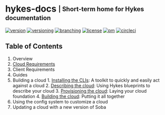 # hykes-docs <sub><sup>| Short-term home for Hykes documentation</sup></sub>
[![version](http://img.shields.io/badge/version-n/a-blue.svg)](#)
[![versioning](http://img.shields.io/badge/versioning-continous-blue.svg)](#)
[![branching](http://img.shields.io/badge/branching-github%20flow-blue.svg)](https://guides.github.com/introduction/flow/)
[![license](http://img.shields.io/badge/license-apache-blue.svg)](LICENSE.md)
[![pm](http://img.shields.io/badge/pm-zenhub-blue.svg)](https://www.zenhub.io)
[![circleci](https://circleci.com/gh/cloud-elements/hykes-docs.svg?style=shield)](https://circleci.com/gh/cloud-elements/hykes-docs)

## Table of Contents

1. Overview
2. [Cloud Requirements](src/cloud-requirements.md)
3. Client Requirements
4. Guides
  1. Building a cloud
    1. [Installing the CLIs](src/installing-the-clis.md): A toolkit to quickly and easily act against a cloud
    2. [Describing the cloud](src/describing-the-cloud.md): Using Hykes blueprints to describe your cloud
    3. [Provisioning the cloud](src/provisioning-the-cloud.md): Laying your cloud foundation
    4. [Building the cloud](src/building-the-cloud.md): Putting it all together
  2. Using the config system to customize a cloud
  3. Updating a cloud with a new version of Soba
